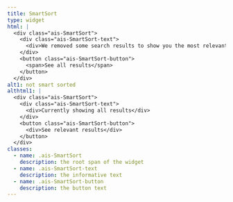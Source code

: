 ```yaml
---
title: SmartSort
type: widget
html: |
  <div class="ais-SmartSort">
    <div class="ais-SmartSort-text">
      <div>We removed some search results to show you the most relevant ones</div>
    </div>
    <button class="ais-SmartSort-button">
      <span>See all results</span>
    </button>
  </div>
alt1: not smart sorted
althtml1: |
  <div class="ais-SmartSort">
    <div class="ais-SmartSort-text">
      <div>Currently showing all results</div>
    </div>
    <button class="ais-SmartSort-button">
      <div>See relevant results</div>
    </button>
  </div>
classes:
  - name: .ais-SmartSort
    description: the root span of the widget
  - name: .ais-SmartSort-text
    description: the informative text
  - name: .ais-SmartSort-button
    description: the button text
---
```


